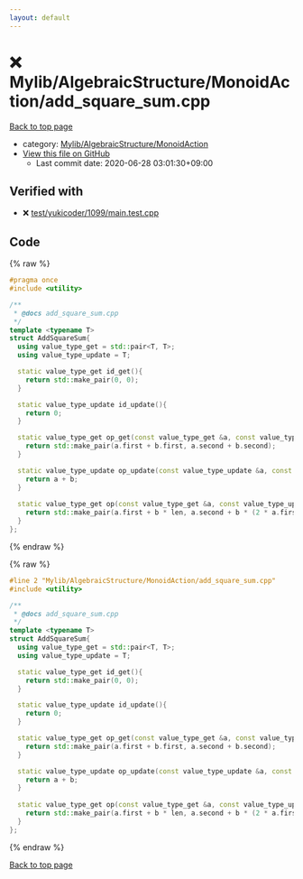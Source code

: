 ```yaml
---
layout: default
---
```


<!-- mathjax config similar to math.stackexchange -->
<script type="text/javascript" async
  src="https://cdnjs.cloudflare.com/ajax/libs/mathjax/2.7.5/MathJax.js?config=TeX-MML-AM_CHTML">
</script>
<script type="text/x-mathjax-config">
  MathJax.Hub.Config({
    TeX: { equationNumbers: { autoNumber: "AMS" }},
    tex2jax: {
      inlineMath: [ ['$','$'] ],
      processEscapes: true
    },
    "HTML-CSS": { matchFontHeight: false },
    displayAlign: "left",
    displayIndent: "2em"
  });
</script>

<script type="text/javascript" src="https://cdnjs.cloudflare.com/ajax/libs/jquery/3.4.1/jquery.min.js"></script>
<script src="https://cdn.jsdelivr.net/npm/jquery-balloon-js@1.1.2/jquery.balloon.min.js" integrity="sha256-ZEYs9VrgAeNuPvs15E39OsyOJaIkXEEt10fzxJ20+2I=" crossorigin="anonymous"></script>
<script type="text/javascript" src="../../../../assets/js/copy-button.js"></script>
<link rel="stylesheet" href="../../../../assets/css/copy-button.css" />


# :x: Mylib/AlgebraicStructure/MonoidAction/add_square_sum.cpp

<a href="../../../../index.html">Back to top page</a>

* category: <a href="../../../../index.html#7bd9a37defae28fe1746a7ffe2a62491">Mylib/AlgebraicStructure/MonoidAction</a>
* <a href="{{ site.github.repository_url }}/blob/master/Mylib/AlgebraicStructure/MonoidAction/add_square_sum.cpp">View this file on GitHub</a>
    - Last commit date: 2020-06-28 03:01:30+09:00




## Verified with

* :x: <a href="../../../../verify/test/yukicoder/1099/main.test.cpp.html">test/yukicoder/1099/main.test.cpp</a>


## Code

<a id="unbundled"></a>
{% raw %}
```cpp
#pragma once
#include <utility>

/**
 * @docs add_square_sum.cpp
 */
template <typename T>
struct AddSquareSum{
  using value_type_get = std::pair<T, T>;
  using value_type_update = T;

  static value_type_get id_get(){
    return std::make_pair(0, 0);
  }

  static value_type_update id_update(){
    return 0;
  }

  static value_type_get op_get(const value_type_get &a, const value_type_get &b){
    return std::make_pair(a.first + b.first, a.second + b.second);
  }

  static value_type_update op_update(const value_type_update &a, const value_type_update &b){
    return a + b;
  }
  
  static value_type_get op(const value_type_get &a, const value_type_update &b, int len){
    return std::make_pair(a.first + b * len, a.second + b * (2 * a.first + b * len));
  }
};

```
{% endraw %}

<a id="bundled"></a>
{% raw %}
```cpp
#line 2 "Mylib/AlgebraicStructure/MonoidAction/add_square_sum.cpp"
#include <utility>

/**
 * @docs add_square_sum.cpp
 */
template <typename T>
struct AddSquareSum{
  using value_type_get = std::pair<T, T>;
  using value_type_update = T;

  static value_type_get id_get(){
    return std::make_pair(0, 0);
  }

  static value_type_update id_update(){
    return 0;
  }

  static value_type_get op_get(const value_type_get &a, const value_type_get &b){
    return std::make_pair(a.first + b.first, a.second + b.second);
  }

  static value_type_update op_update(const value_type_update &a, const value_type_update &b){
    return a + b;
  }
  
  static value_type_get op(const value_type_get &a, const value_type_update &b, int len){
    return std::make_pair(a.first + b * len, a.second + b * (2 * a.first + b * len));
  }
};

```
{% endraw %}

<a href="../../../../index.html">Back to top page</a>

